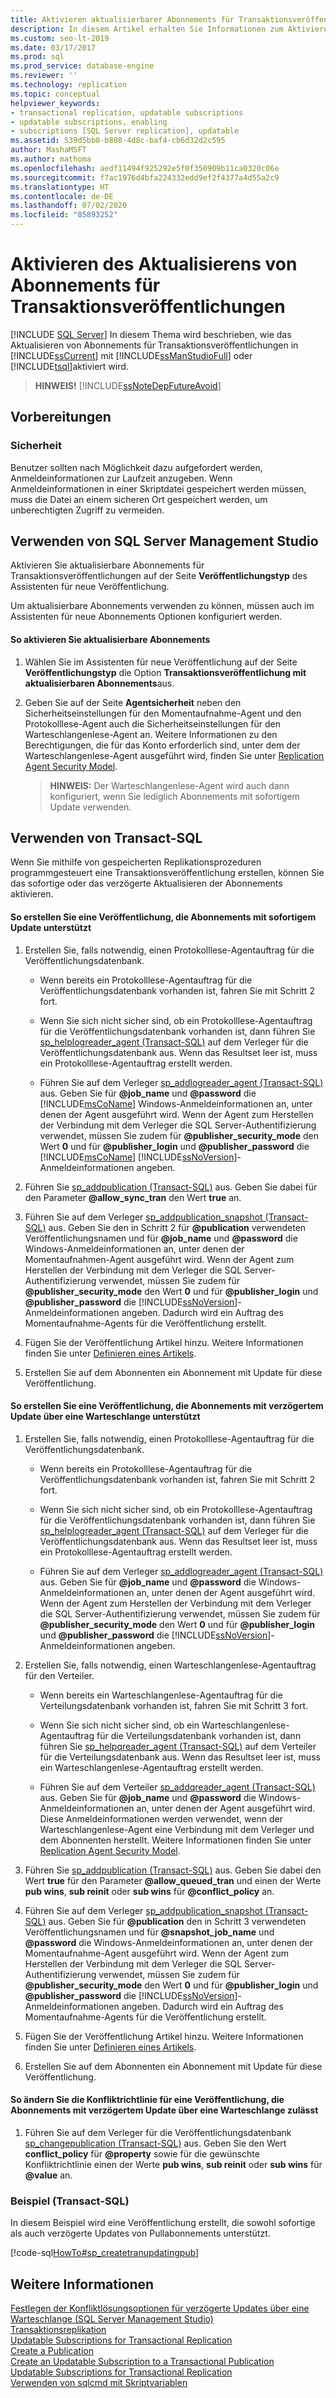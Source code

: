 ```yaml
---
title: Aktivieren aktualisierbarer Abonnements für Transaktionsveröffentlichungen
description: In diesem Artikel erhalten Sie Informationen zum Aktivieren aktualisierbarer Abonnements für Transaktionsveröffentlichungen in SQL Server.
ms.custom: seo-lt-2019
ms.date: 03/17/2017
ms.prod: sql
ms.prod_service: database-engine
ms.reviewer: ''
ms.technology: replication
ms.topic: conceptual
helpviewer_keywords:
- transactional replication, updatable subscriptions
- updatable subscriptions, enabling
- subscriptions [SQL Server replication], updatable
ms.assetid: 539d5bb0-b808-4d8c-baf4-cb6d32d2c595
author: MashaMSFT
ms.author: mathoma
ms.openlocfilehash: aedf11494f925292e5f0f350909b11ca0320c06e
ms.sourcegitcommit: f7ac1976d4bfa224332edd9ef2f4377a4d55a2c9
ms.translationtype: HT
ms.contentlocale: de-DE
ms.lasthandoff: 07/02/2020
ms.locfileid: "85893252"
---
```

# <a name="enable-updating-subscriptions-for-transactional-publications"></a>Aktivieren des Aktualisierens von Abonnements für Transaktionsveröffentlichungen
[!INCLUDE [SQL Server](../../../includes/applies-to-version/sqlserver.md)]
  In diesem Thema wird beschrieben, wie das Aktualisieren von Abonnements für Transaktionsveröffentlichungen in [!INCLUDE[ssCurrent](../../../includes/sscurrent-md.md)] mit [!INCLUDE[ssManStudioFull](../../../includes/ssmanstudiofull-md.md)] oder [!INCLUDE[tsql](../../../includes/tsql-md.md)]aktiviert wird.  
  
> **HINWEIS!** [!INCLUDE[ssNoteDepFutureAvoid](../../../includes/ssnotedepfutureavoid-md.md)]  
  

##  <a name="before-you-begin"></a><a name="BeforeYouBegin"></a> Vorbereitungen  
  
###  <a name="security"></a><a name="Security"></a> Sicherheit  
 Benutzer sollten nach Möglichkeit dazu aufgefordert werden, Anmeldeinformationen zur Laufzeit anzugeben. Wenn Anmeldeinformationen in einer Skriptdatei gespeichert werden müssen, muss die Datei an einem sicheren Ort gespeichert werden, um unberechtigten Zugriff zu vermeiden.  
  
##  <a name="using-sql-server-management-studio"></a><a name="SSMSProcedure"></a> Verwenden von SQL Server Management Studio  
 Aktivieren Sie aktualisierbare Abonnements für Transaktionsveröffentlichungen auf der Seite **Veröffentlichungstyp** des Assistenten für neue Veröffentlichung.  
  
 Um aktualisierbare Abonnements verwenden zu können, müssen auch im Assistenten für neue Abonnements Optionen konfiguriert werden.  
  
#### <a name="to-enable-updating-subscriptions"></a>So aktivieren Sie aktualisierbare Abonnements  
  
1.  Wählen Sie im Assistenten für neue Veröffentlichung auf der Seite **Veröffentlichungstyp** die Option **Transaktionsveröffentlichung mit aktualisierbaren Abonnements**aus.  
  
2.  Geben Sie auf der Seite **Agentsicherheit** neben den Sicherheitseinstellungen für den Momentaufnahme-Agent und den Protokolllese-Agent auch die Sicherheitseinstellungen für den Warteschlangenlese-Agent an. Weitere Informationen zu den Berechtigungen, die für das Konto erforderlich sind, unter dem der Warteschlangenlese-Agent ausgeführt wird, finden Sie unter [Replication Agent Security Model](../../../relational-databases/replication/security/replication-agent-security-model.md).  

    > **HINWEIS:** Der Warteschlangenlese-Agent wird auch dann konfiguriert, wenn Sie lediglich Abonnements mit sofortigem Update verwenden.  
  
##  <a name="using-transact-sql"></a><a name="TsqlProcedure"></a> Verwenden von Transact-SQL  
 Wenn Sie mithilfe von gespeicherten Replikationsprozeduren programmgesteuert eine Transaktionsveröffentlichung erstellen, können Sie das sofortige oder das verzögerte Aktualisieren der Abonnements aktivieren.  
  
#### <a name="to-create-a-publication-that-supports-immediate-updating-subscriptions"></a>So erstellen Sie eine Veröffentlichung, die Abonnements mit sofortigem Update unterstützt  
  
1.  Erstellen Sie, falls notwendig, einen Protokolllese-Agentauftrag für die Veröffentlichungsdatenbank.  
  
    -   Wenn bereits ein Protokolllese-Agentauftrag für die Veröffentlichungsdatenbank vorhanden ist, fahren Sie mit Schritt 2 fort.  
  
    -   Wenn Sie sich nicht sicher sind, ob ein Protokolllese-Agentauftrag für die Veröffentlichungsdatenbank vorhanden ist, dann führen Sie [sp_helplogreader_agent &#40;Transact-SQL&#41;](../../../relational-databases/system-stored-procedures/sp-helplogreader-agent-transact-sql.md) auf dem Verleger für die Veröffentlichungsdatenbank aus. Wenn das Resultset leer ist, muss ein Protokolllese-Agentauftrag erstellt werden.  
  
    -   Führen Sie auf dem Verleger [sp_addlogreader_agent &#40;Transact-SQL&#41;](../../../relational-databases/system-stored-procedures/sp-addlogreader-agent-transact-sql.md) aus. Geben Sie für **\@job_name** und **\@password** die [!INCLUDE[msCoName](../../../includes/msconame-md.md)] Windows-Anmeldeinformationen an, unter denen der Agent ausgeführt wird. Wenn der Agent zum Herstellen der Verbindung mit dem Verleger die SQL Server-Authentifizierung verwendet, müssen Sie zudem für **\@publisher_security_mode** den Wert **0** und für **\@publisher_login** und **\@publisher_password** die [!INCLUDE[msCoName](../../../includes/msconame-md.md)] [!INCLUDE[ssNoVersion](../../../includes/ssnoversion-md.md)]-Anmeldeinformationen angeben.  
  
2.  Führen Sie [sp_addpublication &#40;Transact-SQL&#41;](../../../relational-databases/system-stored-procedures/sp-addpublication-transact-sql.md) aus. Geben Sie dabei für den Parameter **\@allow_sync_tran** den Wert **true** an.  
  
3.  Führen Sie auf dem Verleger [sp_addpublication_snapshot &#40;Transact-SQL&#41;](../../../relational-databases/system-stored-procedures/sp-addpublication-snapshot-transact-sql.md) aus. Geben Sie den in Schritt 2 für **\@publication** verwendeten Veröffentlichungsnamen und für **\@job_name** und **\@password** die Windows-Anmeldeinformationen an, unter denen der Momentaufnahmen-Agent ausgeführt wird. Wenn der Agent zum Herstellen der Verbindung mit dem Verleger die SQL Server-Authentifizierung verwendet, müssen Sie zudem für **\@publisher_security_mode** den Wert **0** und für **\@publisher_login** und **\@publisher_password** die [!INCLUDE[ssNoVersion](../../../includes/ssnoversion-md.md)]-Anmeldeinformationen angeben. Dadurch wird ein Auftrag des Momentaufnahme-Agents für die Veröffentlichung erstellt.  
  
4.  Fügen Sie der Veröffentlichung Artikel hinzu. Weitere Informationen finden Sie unter [Definieren eines Artikels](../../../relational-databases/replication/publish/define-an-article.md).  
  
5.  Erstellen Sie auf dem Abonnenten ein Abonnement mit Update für diese Veröffentlichung.   
  
#### <a name="to-create-a-publication-that-supports-queued-updating-subscriptions"></a>So erstellen Sie eine Veröffentlichung, die Abonnements mit verzögertem Update über eine Warteschlange unterstützt  
  
1.  Erstellen Sie, falls notwendig, einen Protokolllese-Agentauftrag für die Veröffentlichungsdatenbank.  
  
    -   Wenn bereits ein Protokolllese-Agentauftrag für die Veröffentlichungsdatenbank vorhanden ist, fahren Sie mit Schritt 2 fort.  
  
    -   Wenn Sie sich nicht sicher sind, ob ein Protokolllese-Agentauftrag für die Veröffentlichungsdatenbank vorhanden ist, dann führen Sie [sp_helplogreader_agent &#40;Transact-SQL&#41;](../../../relational-databases/system-stored-procedures/sp-helplogreader-agent-transact-sql.md) auf dem Verleger für die Veröffentlichungsdatenbank aus. Wenn das Resultset leer ist, muss ein Protokolllese-Agentauftrag erstellt werden.  
  
    -   Führen Sie auf dem Verleger [sp_addlogreader_agent &#40;Transact-SQL&#41;](../../../relational-databases/system-stored-procedures/sp-addlogreader-agent-transact-sql.md) aus. Geben Sie für **\@job_name** und **\@password** die Windows-Anmeldeinformationen an, unter denen der Agent ausgeführt wird. Wenn der Agent zum Herstellen der Verbindung mit dem Verleger die SQL Server-Authentifizierung verwendet, müssen Sie zudem für **\@publisher_security_mode** den Wert **0** und für **\@publisher_login** und **\@publisher_password** die [!INCLUDE[ssNoVersion](../../../includes/ssnoversion-md.md)]-Anmeldeinformationen angeben.  
  
2.  Erstellen Sie, falls notwendig, einen Warteschlangenlese-Agentauftrag für den Verteiler.  
  
    -   Wenn bereits ein Warteschlangenlese-Agentauftrag für die Verteilungsdatenbank vorhanden ist, fahren Sie mit Schritt 3 fort.  
  
    -   Wenn Sie sich nicht sicher sind, ob ein Warteschlangenlese-Agentauftrag für die Verteilungsdatenbank vorhanden ist, dann führen Sie [sp_helpqreader_agent &#40;Transact-SQL&#41;](../../../relational-databases/system-stored-procedures/sp-helpqreader-agent-transact-sql.md) auf dem Verteiler für die Verteilungsdatenbank aus. Wenn das Resultset leer ist, muss ein Warteschlangenlese-Agentauftrag erstellt werden.  
  
    -   Führen Sie auf dem Verteiler [sp_addqreader_agent &#40;Transact-SQL&#41;](../../../relational-databases/system-stored-procedures/sp-addqreader-agent-transact-sql.md) aus. Geben Sie für **\@job_name** und **\@password** die Windows-Anmeldeinformationen an, unter denen der Agent ausgeführt wird. Diese Anmeldeinformationen werden verwendet, wenn der Warteschlangenlese-Agent eine Verbindung mit dem Verleger und dem Abonnenten herstellt. Weitere Informationen finden Sie unter [Replication Agent Security Model](../../../relational-databases/replication/security/replication-agent-security-model.md).  
  
3.  Führen Sie [sp_addpublication &#40;Transact-SQL&#41;](../../../relational-databases/system-stored-procedures/sp-addpublication-transact-sql.md) aus. Geben Sie dabei den Wert **true** für den Parameter **\@allow_queued_tran** und einen der Werte **pub wins**, **sub reinit** oder **sub wins** für **\@conflict_policy** an.  
  
4.  Führen Sie auf dem Verleger [sp_addpublication_snapshot (Transact-SQL)](../../../relational-databases/system-stored-procedures/sp-addpublication-snapshot-transact-sql.md) aus. Geben Sie für **\@publication** den in Schritt 3 verwendeten Veröffentlichungsnamen und für **\@snapshot_job_name** und **\@password** die Windows-Anmeldeinformationen an, unter denen der Momentaufnahme-Agent ausgeführt wird. Wenn der Agent zum Herstellen der Verbindung mit dem Verleger die SQL Server-Authentifizierung verwendet, müssen Sie zudem für **\@publisher_security_mode** den Wert **0** und für **\@publisher_login** und **\@publisher_password** die [!INCLUDE[ssNoVersion](../../../includes/ssnoversion-md.md)]-Anmeldeinformationen angeben. Dadurch wird ein Auftrag des Momentaufnahme-Agents für die Veröffentlichung erstellt.  
  
5.  Fügen Sie der Veröffentlichung Artikel hinzu. Weitere Informationen finden Sie unter [Definieren eines Artikels](../../../relational-databases/replication/publish/define-an-article.md).  
  
6.  Erstellen Sie auf dem Abonnenten ein Abonnement mit Update für diese Veröffentlichung.  
  
#### <a name="to-change-the-conflict-policy-for-a-publication-that-allows-queued-updating-subscriptions"></a>So ändern Sie die Konfliktrichtlinie für eine Veröffentlichung, die Abonnements mit verzögertem Update über eine Warteschlange zulässt  
  
1.  Führen Sie auf dem Verleger für die Veröffentlichungsdatenbank [sp_changepublication &#40;Transact-SQL&#41;](../../../relational-databases/system-stored-procedures/sp-changepublication-transact-sql.md) aus. Geben Sie den Wert **conflict_policy** für **\@property** sowie für die gewünschte Konfliktrichtlinie einen der Werte **pub wins**, **sub reinit** oder **sub wins** für **\@value** an.  
  
###  <a name="example-transact-sql"></a><a name="TsqlExample"></a> Beispiel (Transact-SQL)  
 In diesem Beispiel wird eine Veröffentlichung erstellt, die sowohl sofortige als auch verzögerte Updates von Pullabonnements unterstützt.  
  
 [!code-sql[HowTo#sp_createtranupdatingpub](../../../relational-databases/replication/codesnippet/tsql/enable-updating-subscrip_1.sql)]  
  
## <a name="see-also"></a>Weitere Informationen  
 [Festlegen der Konfliktlösungsoptionen für verzögerte Updates über eine Warteschlange &#40;SQL Server Management Studio&#41;](../../../relational-databases/replication/publish/create-an-updatable-subscription-to-a-transactional-publication.md)   
 [Transaktionsreplikation](../../../relational-databases/replication/transactional/transactional-replication.md)   
 [Updatable Subscriptions for Transactional Replication](../../../relational-databases/replication/transactional/updatable-subscriptions-for-transactional-replication.md)   
 [Create a Publication](../../../relational-databases/replication/publish/create-a-publication.md)   
 [Create an Updatable Subscription to a Transactional Publication](create-an-updatable-subscription-to-a-transactional-publication.md)   
 [Updatable Subscriptions for Transactional Replication](../../../relational-databases/replication/transactional/updatable-subscriptions-for-transactional-replication.md)   
 [Verwenden von sqlcmd mit Skriptvariablen](../../../relational-databases/scripting/sqlcmd-use-with-scripting-variables.md)  
  
  
